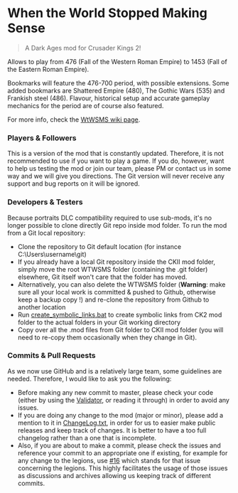 # When the World Stopped Making Sense

> A Dark Ages mod for Crusader Kings 2!

Allows to play from 476 (Fall of the Western Roman Empire) to 1453 (Fall of the Eastern Roman Empire).

Bookmarks will feature the 476-700 period, with possible extensions. 
Some added bookmarks are Shattered Empire (480), The Gothic Wars (535) and Frankish steel (486). 
Flavour, historical setup and accurate gameplay mechanics for the period are of course also featured.

For more info, check the [WtWSMS wiki page](http://www.ckiiwiki.com/When_The_World_Stopped_Making_Sense).


### Players & Followers

This is a version of the mod that is constantly updated. Therefore, it is not recommended to use if you want to play a game. 
If you do, however, want to help us testing the mod or join our team, please PM or contact us in some way and we will give you directions. 
The Git version will never receive any support and bug reports on it will be ignored.


### Developers & Testers

Because portraits DLC compatibility required to use sub-mods, it's no longer possible to clone directly Git repo inside mod folder.
To run the mod from a Git local repository:
- Clone the repository to Git default location (for instance C:\Users\username\git\)
 - If you already have a local Git repository inside the CKII mod folder, simply move the root WTWSMS folder (containing the .git folder) elsewhere, Git itself won't care that the folder has moved.
 - Alternatively, you can also delete the WTWSMS folder (**Warning**: make sure all your local work is committed & pushed to Github, otherwise keep a backup copy !) and re-clone the repository from Github to another location
- Run [create_symbolic_links.bat](create_symbolic_links.bat) to create symbolic links from CK2 mod folder to the actual folders in your Git working directory
- Copy over all the .mod files from Git folder to CKII mod folder (you will need to re-copy them occasionally when they change in Git). 

### Commits & Pull Requests

As we now use GitHub and is a relatively large team, some guidelines are needed. Therefore, I would like to ask you the following: 
- Before making any new commit to master, please check your code (either by using the [Validator](http://forum.paradoxplaza.com/forum/showthread.php?597480-The-Validator-Find-errors-quickly-and-with-minimal-pain!/page75), or reading it through) in order to avoid any issues.
- If you are doing any change to the mod (major or minor), please add a mention to it in [ChangeLog.txt](ChangeLog.txt), in order for us to easier make public releases and keep track of changes. 
It is better to have a too full changelog rather than a one that is incomplete. 
- Also, if you are about to make a commit, please check the issues and reference your commit to an appropriate one if existing, for example for any change to the legions, use [#16](https://github.com/rickinator9/WTWSMS/issues/16) which stands for that issue concerning the legions. 
This highly facilitates the usage of those issues as discussions and archives allowing us keeping track of different commits.
